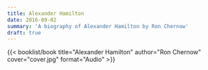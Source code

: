 ```yaml
---
title: Alexander Hamilton
date: 2016-09-02
summary: 'A biography of Alexander Hamilton by Ron Chernow'
draft: true
---
```


{{< booklist/book
title="Alexander Hamilton"
author="Ron Chernow"
cover="cover.jpg"
format="Audio" >}}
